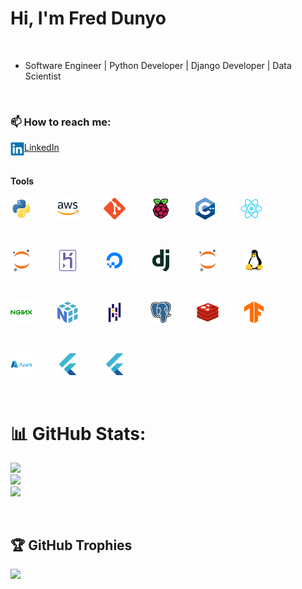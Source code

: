 # Hi,  I'm Fred Dunyo 
<br/>
 
- Software Engineer | Python Developer | Django Developer |  Data Scientist

<br/>


###  📫 How to reach me:

<a href="https://www.linkedin.com/in/fred-dunyo-6002a9145/">  
  <img align="left" alt="Fred's Linkdein" width="22px" src="https://github.com/devicons/devicon/blob/master/icons/linkedin/linkedin-original.svg" />
 LinkedIn
</a>
<br>
<br/>



#### Tools
<img src="https://github.com/devicons/devicon/blob/master/icons/python/python-original.svg" width="35px">&nbsp;&nbsp;&nbsp;&nbsp;&nbsp;&nbsp;&nbsp;&nbsp;&nbsp;
<img src="https://github.com/devicons/devicon/blob/master/icons/amazonwebservices/amazonwebservices-original-wordmark.svg" width="35px">&nbsp;&nbsp;&nbsp;&nbsp;&nbsp;&nbsp;&nbsp;&nbsp;&nbsp;
<img src="https://github.com/devicons/devicon/blob/master/icons/git/git-original.svg" width="35px">&nbsp;&nbsp;&nbsp;&nbsp;&nbsp;&nbsp;&nbsp;&nbsp;&nbsp;
<img src="https://github.com/devicons/devicon/blob/master/icons/raspberrypi/raspberrypi-original.svg" width="35px">&nbsp;&nbsp;&nbsp;&nbsp;&nbsp;&nbsp;&nbsp;&nbsp;
<img src="https://github.com/devicons/devicon/blob/master/icons/cplusplus/cplusplus-original.svg" width="35px">&nbsp;&nbsp;&nbsp;&nbsp;&nbsp;&nbsp;&nbsp;&nbsp;&nbsp;
<img src="https://github.com/devicons/devicon/blob/master/icons/react/react-original.svg" width="35px">&nbsp;&nbsp;&nbsp;&nbsp;&nbsp;&nbsp;&nbsp;&nbsp;&nbsp;

<br/>

<img src="https://github.com/devicons/devicon/blob/master/icons/jupyter/jupyter-original.svg" width="35px">&nbsp;&nbsp;&nbsp;&nbsp;&nbsp;&nbsp;&nbsp;&nbsp;&nbsp;
<img src="https://github.com/devicons/devicon/blob/master/icons/heroku/heroku-original.svg" width="35px">&nbsp;&nbsp;&nbsp;&nbsp;&nbsp;&nbsp;&nbsp;&nbsp;&nbsp;
<img src="https://github.com/devicons/devicon/blob/master/icons/digitalocean/digitalocean-original.svg" width="35px">&nbsp;&nbsp;&nbsp;&nbsp;&nbsp;&nbsp;&nbsp;&nbsp;&nbsp;
<img src="https://github.com/devicons/devicon/blob/master/icons/django/django-plain.svg" width="35px">&nbsp;&nbsp;&nbsp;&nbsp;&nbsp;&nbsp;&nbsp;&nbsp;&nbsp;
<img src="https://github.com/devicons/devicon/blob/master/icons/jupyter/jupyter-original.svg" width="35px">&nbsp;&nbsp;&nbsp;&nbsp;&nbsp;&nbsp;&nbsp;&nbsp;&nbsp;
<img src="https://github.com/devicons/devicon/blob/master/icons/linux/linux-original.svg" width="35px">&nbsp;&nbsp;&nbsp;&nbsp;&nbsp;&nbsp;&nbsp;&nbsp;&nbsp;

<br/>

<img src="https://github.com/devicons/devicon/blob/master/icons/nginx/nginx-original.svg" width="35px">&nbsp;&nbsp;&nbsp;&nbsp;&nbsp;&nbsp;&nbsp;&nbsp;&nbsp;
<img src="https://github.com/devicons/devicon/blob/master/icons/numpy/numpy-original.svg" width="35px">&nbsp;&nbsp;&nbsp;&nbsp;&nbsp;&nbsp;&nbsp;&nbsp;&nbsp;
<img src="https://github.com/devicons/devicon/blob/master/icons/pandas/pandas-original.svg" width="35px">&nbsp;&nbsp;&nbsp;&nbsp;&nbsp;&nbsp;&nbsp;&nbsp;&nbsp;
<img src="https://github.com/devicons/devicon/blob/master/icons/postgresql/postgresql-original.svg" width="35px">&nbsp;&nbsp;&nbsp;&nbsp;&nbsp;&nbsp;&nbsp;&nbsp;&nbsp;
<img src="https://github.com/devicons/devicon/blob/master/icons/redis/redis-original.svg" width="35px">&nbsp;&nbsp;&nbsp;&nbsp;&nbsp;&nbsp;&nbsp;&nbsp;&nbsp;
<img src="https://github.com/devicons/devicon/blob/master/icons/tensorflow/tensorflow-original.svg" width="35px">&nbsp;&nbsp;&nbsp;&nbsp;&nbsp;&nbsp;&nbsp;&nbsp;&nbsp;

<br/>

<img src="https://github.com/devicons/devicon/blob/master/icons/azure/azure-original-wordmark.svg" width="35px">&nbsp;&nbsp;&nbsp;&nbsp;&nbsp;&nbsp;&nbsp;&nbsp;&nbsp;
<img src="https://github.com/devicons/devicon/blob/master/icons/flutter/flutter-original.svg" width="35px">&nbsp;&nbsp;&nbsp;&nbsp;&nbsp;&nbsp;&nbsp;&nbsp;&nbsp;
<img src="https://github.com/devicons/devicon/blob/master/icons/flutter/flutter-original.svg" width="35px">&nbsp;&nbsp;&nbsp;&nbsp;&nbsp;&nbsp;&nbsp;&nbsp;&nbsp;

<br/>

# 📊 GitHub Stats:
![](https://github-readme-stats.vercel.app/api?username=dunfred&theme=dark&hide_border=false&include_all_commits=false&count_private=false)<br/>
![](https://github-readme-streak-stats.herokuapp.com/?user=dunfred&theme=dark&hide_border=false)<br/>
![](https://github-readme-stats.vercel.app/api/top-langs/?username=dunfred&theme=dark&hide_border=false&include_all_commits=false&count_private=false&layout=compact)

<br/>

## 🏆 GitHub Trophies
![](https://github-profile-trophy.vercel.app/?username=dunfred&theme=onedark&no-frame=false&no-bg=false&margin-w=4)
<br/>



